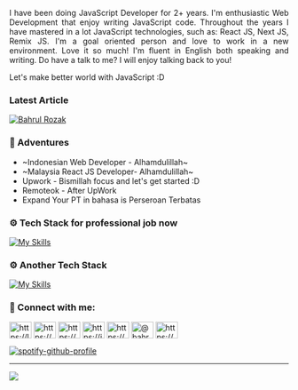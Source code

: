 <p align="justify">I have been doing JavaScript Developer for 2+ years. I'm enthusiastic Web Development that enjoy writing JavaScript code. Throughout the years I have mastered in a lot JavaScript technologies, such as: React JS, Next JS, Remix JS. I'm a goal oriented person and love to work in a new environment. Love it so much! I'm fluent in English both speaking and writing. Do have a talk to me? I will enjoy talking back to you!

</p>

Let's make better world with JavaScript :D

### Latest Article

[![Bahrul Rozak](https://github-readme-medium.vercel.app/?username=bahrulrozak)](https://medium.com/@bahrulrozak)


### 🍃 Adventures 

- ~Indonesian Web Developer - Alhamdulillah~
- ~Malaysia React JS Developer- Alhamdulillah~
- Upwork - Bismillah focus and let's get started :D
- Remoteok - After UpWork
- Expand Your PT in bahasa is Perseroan Terbatas                                                                                                            
<!-- <img align='left' src="https://i.pinimg.com/originals/72/3f/e9/723fe9bf86184230f7286634f3b74543.gif" width="230"> -->
<!-- ![Welcome](https://i.pinimg.com/originals/72/3f/e9/723fe9bf86184230f7286634f3b74543.gif) 
  -->

### ⚙️ Tech Stack for professional job now
[![My Skills](https://skillicons.dev/icons?i=html,css,js,ts,react,remix,next&theme=light)](https://skillicons.dev)

### ⚙️ Another Tech Stack
[![My Skills](https://skillicons.dev/icons?i=angular,vue,net,nuxt,nest,redux,ruby,sequelize,tailwind,bootstrap,python,django,flask,go,php,laravel&theme=light)](https://skillicons.dev)

<h3 align="left"> 🌴 Connect with me:</h3>
<p align="left">
<a href="https://linkedin.com/in/bahrul-rozak" target="blank"><img align="center" src="https://raw.githubusercontent.com/rahuldkjain/github-profile-readme-generator/master/src/images/icons/Social/linked-in-alt.svg" alt="https://linkedin.com/in/bahrul-rozak" height="30" width="40" /></a>
<a href="https://stackoverflow.com/users/21904850/rozak" target="blank"><img align="center" src="https://raw.githubusercontent.com/rahuldkjain/github-profile-readme-generator/master/src/images/icons/Social/stack-overflow.svg" alt="https://stackoverflow.com/users/20835639/bahrul-rozak" height="30" width="40" /></a>
<a href="https://www.facebook.com/people/bahrul-rozak/100089773847661/" target="blank"><img align="center" src="https://raw.githubusercontent.com/rahuldkjain/github-profile-readme-generator/master/src/images/icons/Social/facebook.svg" alt="https://www.facebook.com/people/bahrul-rozak/100089773847661/" height="30" width="40" /></a>
<a href="https://instagram.com/rozak.dexamethasone" target="blank"><img align="center" src="https://raw.githubusercontent.com/rahuldkjain/github-profile-readme-generator/master/src/images/icons/Social/instagram.svg" alt="https://instagram.com/rozak.dexamethasone" height="30" width="40" /></a>
<a href="https://dribbble.com/bahrulrozak078" target="blank"><img align="center" src="https://raw.githubusercontent.com/rahuldkjain/github-profile-readme-generator/master/src/images/icons/Social/dribbble.svg" alt="https://dribbble.com/rozak13/collections" height="30" width="40" /></a>
<a href="https://medium.com/@bahrulrozak" target="blank"><img align="center" src="https://raw.githubusercontent.com/rahuldkjain/github-profile-readme-generator/master/src/images/icons/Social/medium.svg" alt="@bahrulrozak" height="30" width="40" /></a>
<a href="https://www.youtube.com/@bahrulrozak078" target="blank"><img align="center" src="https://raw.githubusercontent.com/rahuldkjain/github-profile-readme-generator/master/src/images/icons/Social/youtube.svg" alt="https://www.youtube.com/@bahrulrozak078" height="30" width="40" /></a>
</p>

[![spotify-github-profile](https://spotify-github-profile.vercel.app/api/view?uid=y815lrm95x23ga03elyv3x2jc&cover_image=true&theme=novatorem&show_offline=false&background_color=121212&interchange=false&bar_color=53b14f&bar_color_cover=false)](https://github.com/kittinan/spotify-github-profile)

---
[![](https://visitcount.itsvg.in/api?id=Bahrul-Rozak&icon=0&color=0)](https://visitcount.itsvg.in)

<!-- Proudly created with GPRM ( https://gprm.itsvg.in ) -->
